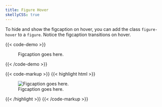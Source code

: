 ```yaml
---
title: Figure Hover
skellyCSS: true
---
```


To hide and show the figcaption on hover, you can add the class `figure-hover` to a `figure`. Notice the figcaption transitions
on hover.

{{< code-demo >}}
<div class="block-container">
    <figure class="figure-hover block laptop-up-6">
        <img class="skeleton-image skeleton-image--lg skeleton-image--landscape">
        <figcaption>Figcaption goes here.</figcaption>
    </figure>
</div>
{{< /code-demo >}}

{{< code-markup >}}
{{< highlight html >}}
<figure class="figure-hover">
    <img src="..." alt="Figcaption goes here.">
    <figcaption>Figcaption goes here.</figcaption>
</figure>
{{< /highlight >}}
{{< /code-markup >}}